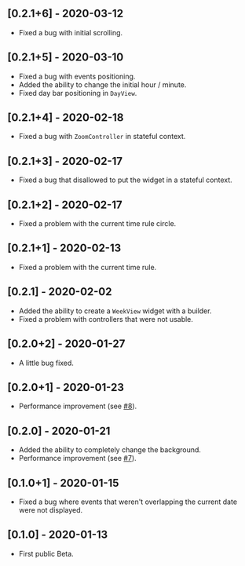 ## [0.2.1+6] - 2020-03-12

* Fixed a bug with initial scrolling.

## [0.2.1+5] - 2020-03-10

* Fixed a bug with events positioning.
* Added the ability to change the initial hour / minute.
* Fixed day bar positioning in `DayView`.

## [0.2.1+4] - 2020-02-18

* Fixed a bug with `ZoomController` in stateful context.

## [0.2.1+3] - 2020-02-17

* Fixed a bug that disallowed to put the widget in a stateful context.

## [0.2.1+2] - 2020-02-17

* Fixed a problem with the current time rule circle.

## [0.2.1+1] - 2020-02-13

* Fixed a problem with the current time rule.

## [0.2.1] - 2020-02-02

* Added the ability to create a `WeekView` widget with a builder.
* Fixed a problem with controllers that were not usable.

## [0.2.0+2] - 2020-01-27

* A little bug fixed.

## [0.2.0+1] - 2020-01-23

* Performance improvement (see [#8](https://github.com/Skyost/FlutterWeekView/issues/8)).

## [0.2.0] - 2020-01-21

* Added the ability to completely change the background.
* Performance improvement (see [#7](https://github.com/Skyost/FlutterWeekView/issues/7)).

## [0.1.0+1] - 2020-01-15

* Fixed a bug where events that weren't overlapping the current date were not displayed.

## [0.1.0] - 2020-01-13

* First public Beta.
